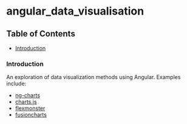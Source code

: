 # angular_data_visualisation

## Table of Contents  

* [Introduction](#introduction)<a name="introduction"/>

### Introduction

An exploration of data visualization methods using Angular. Examples include:

* [ng-charts](ng_charts)
* [charts.js](chartsjs)
* [flexmonster](flex_monster_angular)
* [fusioncharts](fusion_charts)